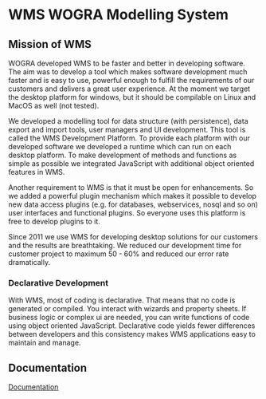 # WMS WOGRA Modelling System

## Mission of WMS

WOGRA developed WMS to be faster and better in developing software. The aim was to develop a tool which makes software development much faster and is easy to use, powerful enough to fulfill the requirements of our customers and delivers a great user experience. At the moment we target the desktop platform for windows, but it should be compilable on Linux and MacOS as well (not tested).

We developed a modelling tool for data structure (with persistence), data export and import tools, user managers and UI development. This tool is called the WMS Development Platform. To provide each platform with our developed software we developed a runtime which can run on each desktop platform. To make development of methods and functions as simple as possible we integrated JavaScript with additional object oriented features in WMS. 

Another requirement to WMS is that it must be open for enhancements. So we added a powerful plugin mechanism which makes it
possible to develop new data access plugins (e.g. for databases, webservices, nosql and so on) user interfaces and functional
plugins. So everyone uses this platform is free to develop plugins to it.

Since 2011 we use WMS for developing desktop solutions for our customers and the results are breathtaking. We reduced our development time for customer project to maximum 50 - 60% and reduced our error rate dramatically.

### Declarative Development

With WMS, most of coding is declarative. That means that no code is generated or compiled. You interact with wizards and property sheets. If business logic or complex ui are needed, you can write functions of code using object oriented JavaScript. Declarative code yields fewer differences between developers and this consistency makes WMS applications easy to maintain and manage.

## Documentation
[Documentation](https://github.com/WOGRA-AG/wms/blob/main/documentation/src/main/asciidoc/wms.adoc)

